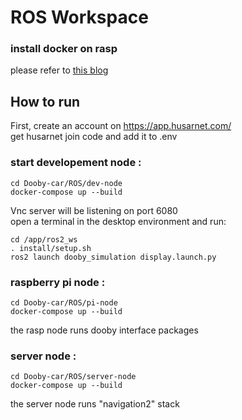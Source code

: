 # ROS Workspace


### install docker on rasp  
please refer to [this blog](https://dev.to/elalemanyo/how-to-install-docker-and-docker-compose-on-raspberry-pi-1mo)
## How to run
  
First, create an account on https://app.husarnet.com/  
get husarnet join code and add it to .env

### start developement node :
```
cd Dooby-car/ROS/dev-node
docker-compose up --build
```
Vnc server will be listening on port 6080  
open a terminal in the desktop environment and run:  
```
cd /app/ros2_ws
. install/setup.sh
ros2 launch dooby_simulation display.launch.py
```

### raspberry pi node : 
```
cd Dooby-car/ROS/pi-node
docker-compose up --build
```
the rasp node runs dooby interface packages  

### server node :
```
cd Dooby-car/ROS/server-node
docker-compose up --build
```
the server node runs "navigation2" stack   
